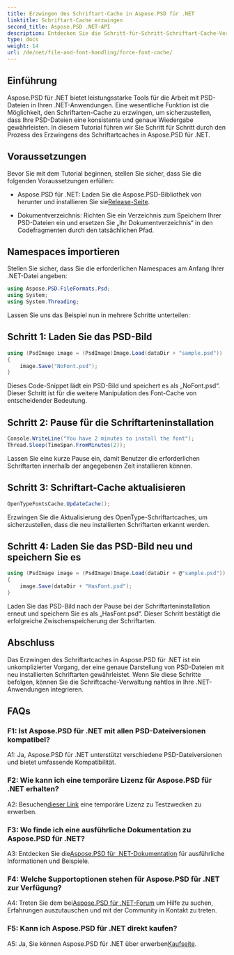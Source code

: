 ```yaml
---
title: Erzwingen des Schriftart-Cache in Aspose.PSD für .NET
linktitle: Schriftart-Cache erzwingen
second_title: Aspose.PSD .NET-API
description: Entdecken Sie die Schritt-für-Schritt-Schriftart-Cache-Verwaltung in Aspose.PSD für .NET. Sorgen Sie mit dieser leistungsstarken .NET-Bibliothek für präzises Rendering.
type: docs
weight: 14
url: /de/net/file-and-font-handling/force-font-cache/
---
```

## Einführung

Aspose.PSD für .NET bietet leistungsstarke Tools für die Arbeit mit PSD-Dateien in Ihren .NET-Anwendungen. Eine wesentliche Funktion ist die Möglichkeit, den Schriftarten-Cache zu erzwingen, um sicherzustellen, dass Ihre PSD-Dateien eine konsistente und genaue Wiedergabe gewährleisten. In diesem Tutorial führen wir Sie Schritt für Schritt durch den Prozess des Erzwingens des Schriftartcaches in Aspose.PSD für .NET.

## Voraussetzungen

Bevor Sie mit dem Tutorial beginnen, stellen Sie sicher, dass Sie die folgenden Voraussetzungen erfüllen:

- Aspose.PSD für .NET: Laden Sie die Aspose.PSD-Bibliothek von herunter und installieren Sie sie[Release-Seite](https://releases.aspose.com/psd/net/).

- Dokumentverzeichnis: Richten Sie ein Verzeichnis zum Speichern Ihrer PSD-Dateien ein und ersetzen Sie „Ihr Dokumentverzeichnis“ in den Codefragmenten durch den tatsächlichen Pfad.

## Namespaces importieren

Stellen Sie sicher, dass Sie die erforderlichen Namespaces am Anfang Ihrer .NET-Datei angeben:

```csharp
using Aspose.PSD.FileFormats.Psd;
using System;
using System.Threading;
```

Lassen Sie uns das Beispiel nun in mehrere Schritte unterteilen:

## Schritt 1: Laden Sie das PSD-Bild

```csharp
using (PsdImage image = (PsdImage)Image.Load(dataDir + "sample.psd"))
{
    image.Save("NoFont.psd");
}
```

Dieses Code-Snippet lädt ein PSD-Bild und speichert es als „NoFont.psd“. Dieser Schritt ist für die weitere Manipulation des Font-Cache von entscheidender Bedeutung.

## Schritt 2: Pause für die Schriftarteninstallation

```csharp
Console.WriteLine("You have 2 minutes to install the font");
Thread.Sleep(TimeSpan.FromMinutes(2));
```

Lassen Sie eine kurze Pause ein, damit Benutzer die erforderlichen Schriftarten innerhalb der angegebenen Zeit installieren können.

## Schritt 3: Schriftart-Cache aktualisieren

```csharp
OpenTypeFontsCache.UpdateCache();
```

Erzwingen Sie die Aktualisierung des OpenType-Schriftartcaches, um sicherzustellen, dass die neu installierten Schriftarten erkannt werden.

## Schritt 4: Laden Sie das PSD-Bild neu und speichern Sie es

```csharp
using (PsdImage image = (PsdImage)Image.Load(dataDir + @"sample.psd"))
{
    image.Save(dataDir + "HasFont.psd");
}
```

Laden Sie das PSD-Bild nach der Pause bei der Schriftarteninstallation erneut und speichern Sie es als „HasFont.psd“. Dieser Schritt bestätigt die erfolgreiche Zwischenspeicherung der Schriftarten.

## Abschluss

Das Erzwingen des Schriftartcaches in Aspose.PSD für .NET ist ein unkomplizierter Vorgang, der eine genaue Darstellung von PSD-Dateien mit neu installierten Schriftarten gewährleistet. Wenn Sie diese Schritte befolgen, können Sie die Schriftcache-Verwaltung nahtlos in Ihre .NET-Anwendungen integrieren.

## FAQs

### F1: Ist Aspose.PSD für .NET mit allen PSD-Dateiversionen kompatibel?

A1: Ja, Aspose.PSD für .NET unterstützt verschiedene PSD-Dateiversionen und bietet umfassende Kompatibilität.

### F2: Wie kann ich eine temporäre Lizenz für Aspose.PSD für .NET erhalten?

 A2: Besuchen[dieser Link](https://purchase.aspose.com/temporary-license/) eine temporäre Lizenz zu Testzwecken zu erwerben.

### F3: Wo finde ich eine ausführliche Dokumentation zu Aspose.PSD für .NET?

 A3: Entdecken Sie die[Aspose.PSD für .NET-Dokumentation](https://reference.aspose.com/psd/net/) für ausführliche Informationen und Beispiele.

### F4: Welche Supportoptionen stehen für Aspose.PSD für .NET zur Verfügung?

 A4: Treten Sie dem bei[Aspose.PSD für .NET-Forum](https://forum.aspose.com/c/psd/34) um Hilfe zu suchen, Erfahrungen auszutauschen und mit der Community in Kontakt zu treten.

### F5: Kann ich Aspose.PSD für .NET direkt kaufen?

 A5: Ja, Sie können Aspose.PSD für .NET über erwerben[Kaufseite](https://purchase.aspose.com/buy).